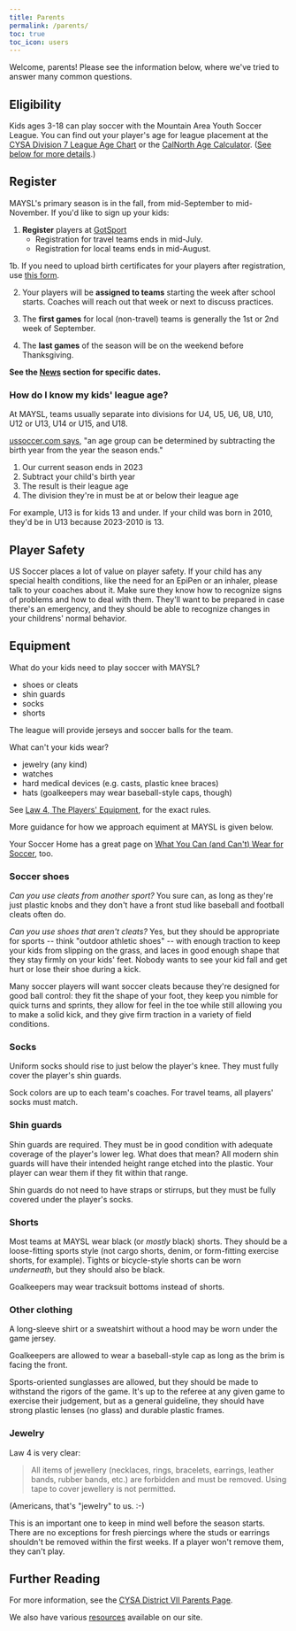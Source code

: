 ```yaml
---
title: Parents
permalink: /parents/
toc: true
toc_icon: users
---
```


Welcome, parents! Please see the information below, where we've tried to answer
many common questions.

## Eligibility

Kids ages 3-18 can play soccer with the Mountain Area Youth Soccer League.
You can find out your player's age for league placement at the
[CYSA Division 7 League Age Chart](https://cysadistrict7.org/forms-policies/birth-year-and-season-matrix/)
or the 
[CalNorth Age Calculator](https://www.calnorth.org/soccer-age).
([See below for more details](#how-do-i-know-my-kids-league-age).)


## Register

MAYSL's primary season is in the fall, from mid-September to mid-November.
If you'd like to sign up your kids:

1. **Register** players at [GotSport](https://system.gotsport.com/programs/88407263X?reg_role=player)
    * Registration for travel teams ends in mid-July.
    * Registration for local teams ends in mid-August.

1b. If you need to upload birth certificates for your players after registration,
    use [this form](https://system.gotsport.com/forms/97Z119169).

2. Your players will be **assigned to teams** starting the week after school starts.
   Coaches will reach out that week or next to discuss practices.

3. The **first games** for local (non-travel) teams is generally the 1st or 2nd week
   of September.

4. The **last games** of the season will be on the weekend before Thanksgiving.

**See the [News](/news/) section for specific dates.**

### How do I know my kids' league age?

At MAYSL, teams usually separate into divisions for U4, U5, U6, U8, U10, U12 or U13,
U14 or U15, and U18.

[ussoccer.com says](
https://www.ussoccer.com/stories/2017/08/us-soccer-player-development-initiatives-officially-roll-out
),
"an age group can be determined by subtracting the birth year from the year the season ends."

1. Our current season ends in 2023
2. Subtract your child's birth year
3. The result is their league age
4. The division they're in must be at or below their league age

For example, U13 is for kids 13 and under. If your child was born in 2010,
they'd be in U13 because 2023-2010 is 13.


## Player Safety

US Soccer places a lot of value on player safety. If your child has any special
health conditions, like the need for an EpiPen or an inhaler, please talk to your
coaches about it. Make sure they know how to recognize signs of problems and how
to deal with them. They'll want to be prepared in case there's an emergency,
and they should be able to recognize changes in your childrens' normal behavior.


## Equipment

What do your kids need to play soccer with MAYSL?

* shoes or cleats
* shin guards
* socks
* shorts

The league will provide jerseys and soccer balls for the team.

What can't your kids wear?

* jewelry (any kind)
* watches
* hard medical devices (e.g. casts, plastic knee braces)
* hats (goalkeepers may wear baseball-style caps, though)

See [Law 4, The Players' Equipment](
https://www.theifab.com/laws/latest/the-players-equipment/),
for the exact rules.

More guidance for how we approach equiment at MAYSL is given below.

Your Soccer Home has a great page on [What You Can (and Can't) Wear for Soccer](
https://yoursoccerhome.com/what-you-can-and-cant-wear-for-soccer/), too.

### Soccer shoes

_Can you use cleats from another sport?_ You sure can, as long as they're just
plastic knobs and they don't have a front stud like baseball and football
cleats often do.

_Can you use shoes that aren't cleats?_ Yes, but they should be appropriate
for sports -- think "outdoor athletic shoes" -- with enough traction
to keep your kids from slipping on the grass, and laces in good enough shape
that they stay firmly on your kids' feet. Nobody wants to see your kid fall
and get hurt or lose their shoe during a kick.

Many soccer players will want soccer cleats because they're designed for
good ball control: they fit the shape of your foot, they keep you nimble for
quick turns and sprints, they allow for feel in the toe while still allowing
you to make a solid kick, and they give firm traction in a variety of
field conditions.

### Socks

Uniform socks should rise to just below the player's knee. They must
fully cover the player's shin guards.

Sock colors are up to each team's coaches. For travel teams, all players'
socks must match.

### Shin guards

Shin guards are required. They must be in good condition with adequate
coverage of the player's lower leg. What does that mean? All modern
shin guards will have their intended height range etched into the plastic.
Your player can wear them if they fit within that range.

Shin guards do not need to have straps or stirrups, but they must be
fully covered under the player's socks.

### Shorts

Most teams at MAYSL wear black (or _mostly_ black) shorts. They should be a
loose-fitting sports style (not cargo shorts, denim, or form-fitting exercise
shorts, for example). Tights or bicycle-style shorts can be worn _underneath_,
but they should also be black.

Goalkeepers may wear tracksuit bottoms instead of shorts.

### Other clothing

A long-sleeve shirt or a sweatshirt without a hood may be worn under the
game jersey.

Goalkeepers are allowed to wear a baseball-style cap as long as the brim
is facing the front.

Sports-oriented sunglasses are allowed, but they should be made to withstand
the rigors of the game. It's up to the referee at any given game to exercise
their judgement, but as a general guideline, they should have strong plastic
lenses (no glass) and durable plastic frames.

### Jewelry

Law 4 is very clear:

> All items of jewellery (necklaces, rings, bracelets, earrings, leather bands,
> rubber bands, etc.) are forbidden and must be removed. Using tape to cover
> jewellery is not permitted.

(Americans, that's "jewelry" to us. :-)

This is an important one to keep in mind well before the season starts. There
are no exceptions for fresh piercings where the studs or earrings shouldn't
be removed within the first weeks. If a player won't remove them, they can't play.


## Further Reading

For more information, see the [CYSA District VII Parents Page](
https://cysadistrict7.org/for-parents/).

We also have various [resources](/resources/) available on our site.
